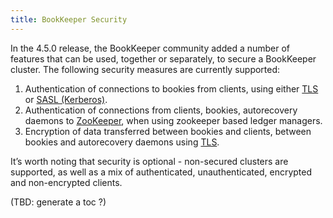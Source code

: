 ```yaml
---
title: BookKeeper Security
---
```


In the 4.5.0 release, the BookKeeper community added a number of features that can be used, together or separately, to secure a BookKeeper cluster.
The following security measures are currently supported:

1. Authentication of connections to bookies from clients, using either [TLS](./tls) or [SASL (Kerberos)](./sasl).
2. Authentication of connections from clients, bookies, autorecovery daemons to [ZooKeeper](./zookeeper), when using zookeeper based ledger managers.
3. Encryption of data transferred between bookies and clients, between bookies and autorecovery daemons using [TLS](./tls).
<!-- TODO: authorization is not supported yet
4. Authorization of read / write operations by clients
5. Authorization is pluggable and integration with external authorization services is supported
-->

It’s worth noting that security is optional - non-secured clusters are supported, as well as a mix of authenticated, unauthenticated, encrypted and non-encrypted clients.

(TBD: generate a toc ?)
